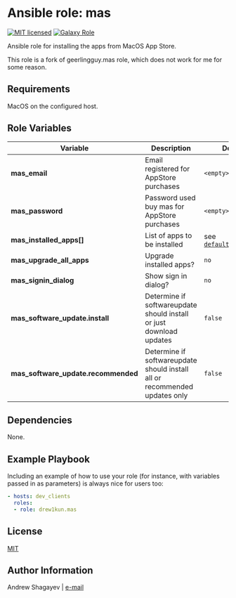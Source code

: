 Ansible role: mas
=========

[![MIT licensed][mit-badge]][mit-link]
[![Galaxy Role][role-badge]][galaxy-link]

Ansible role for installing the apps from MacOS App Store.

This role is a fork of geerlingguy.mas role, which does not work for me for some reason.

Requirements
------------

MacOS on the configured host.

Role Variables
--------------

| Variable | Description | Default |
|----------|-------------|---------|
| **mas_email** | Email registered for AppStore purchases | `<empty>` |
| **mas_password** | Password used buy mas for AppStore purchases | `<empty>` |
| **mas_installed_apps[]** | List of apps to be installed | see [`defaults/main.yml`](defaults/main.yml) |
| **mas_upgrade_all_apps** | Upgrade installed apps? | `no` |
| **mas_signin_dialog** | Show sign in dialog? | `no` |
| **mas_software_update.install** | Determine if softwareupdate should install or just download updates | `false` |
| **mas_software_update.recommended** | Determine if softwareupdate should install all or recommended updates only | `false` |

Dependencies
------------

None.

Example Playbook
----------------

Including an example of how to use your role (for instance, with variables passed in as parameters) is always nice for users too:

```yaml
- hosts: dev_clients
  roles:
  - role: drew1kun.mas
```

License
-------

[MIT][mit-link]

Author Information
------------------

Andrew Shagayev | [e-mail](mailto:drewshg@gmail.com)

[role-badge]: https://img.shields.io/badge/role-drew--kun.mas-green.svg
[galaxy-link]: https://galaxy.ansible.com/drew1kun/mas/

[mit-badge]: https://img.shields.io/badge/license-MIT-blue.svg
[mit-link]: https://raw.githubusercontent.com/drew1kun/ansible-mas/master/LICENSE

